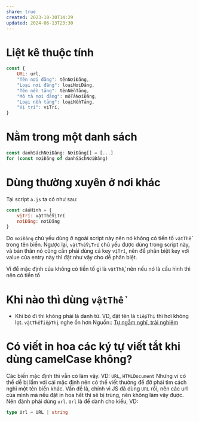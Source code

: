 ```yaml
---
share: true
created: 2023-10-30T14:29
updated: 2024-06-13T23:30
---
```

# Liệt kê thuộc tính
```js
const {
	URL: url,
	"Tên nơi đăng": tênNơiĐăng,
	"Loại nơi đăng": loạiNơiĐăng,
	"Tên nền tảng": tênNềnTảng,
	"Mô tả nơi đăng": môTảNơiĐăng,
	"Loại nền tảng": loạiNềnTảng,
	"Vị trí": vịTrí,
} 
```
# Nằm trong một danh sách
```ts
const danhSáchNơiĐăng: NơiĐăng[] = [...] 
for (const nơiĐăng of danhSáchNơiĐăng) 
```
# Dùng thường xuyên ở nơi khác
Tại script `a.js` ta có như sau:
```js
const cấuHình = {
	vịTrí: vậtThểVịTrí
	nơiĐăng: nơiĐăng
} 
```
Do `nơiĐăng` chủ yếu dùng ở ngoài script này nên nó không có tiền tố `vậtThể` trong tên biến. Ngược lại, `vậtThểVịTrí` chủ yếu được dùng trong script này, và bản thân nó cũng cần phải dùng cả key `vịTrí`, nên để phân biệt key với value của entry này thì đặt như vậy cho dễ phân biệt.

Vì để mặc định của không có tiền tố gì là `vậtThể`, nên nếu nó là cấu hình thì nên có tiền tố

# Khi nào thì dùng `vậtThể`
- Khi bỏ đi thì không phải là danh từ. VD, đặt tên là `tiếpThị` thì hơi không lọt. `vậtThểTiếpThị` nghe ổn hơn
Nguồn:: [Tự ngẫm nghĩ, trải nghiệm](../%CE%9E%20Ngu%E1%BB%93n%20v%C3%A0%20t%C3%A0i%20nguy%C3%AAn%20h%E1%BB%97%20tr%E1%BB%A3/%CE%9E%20Ngu%E1%BB%93n/T%E1%BB%B1%20ng%E1%BA%ABm%20ngh%C4%A9,%20tr%E1%BA%A3i%20nghi%E1%BB%87m.md)

# Có viết in hoa các ký tự viết tắt khi dùng camelCase không?
Các biến mặc định thì vẫn có làm vậy. VD: `URL`, `HTMLDocument` Nhưng vì có thể dễ bị lầm với cái mặc định nên có thể viết thường để đỡ phải tìm cách nghĩ một tên biến khác. 
Vấn đề là, chính vì JS đã dùng `URL` rồi, nên các url của mình mà nếu đặt in hoa hết thì sẽ bị trùng, nên không làm vậy được. Nên đành phải dùng `url`. `Url` là để dành cho kiểu, VD: 
```ts
type Url = URL | string
```